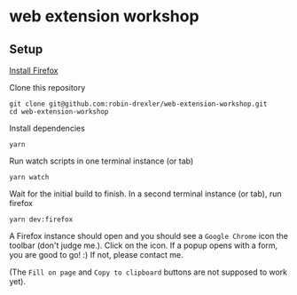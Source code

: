 # web extension workshop

## Setup

[Install Firefox](https://www.mozilla.org/en-CA/firefox/new/)

Clone this repository

```shell
git clone git@github.com:robin-drexler/web-extension-workshop.git
cd web-extension-workshop
```

Install dependencies

```shell
yarn
```

Run watch scripts in one terminal instance (or tab)

```shell
yarn watch
```

Wait for the initial build to finish.
In a second terminal instance (or tab), run firefox

```shell
yarn dev:firefox
```

A Firefox instance should open and you should see a `Google Chrome` icon the toolbar (don't judge me.).
Click on the icon. If a popup opens with a form, you are good to go! :)
If not, please contact me.

(The `Fill on page` and `Copy to clipboard` buttons are not supposed to work yet).
